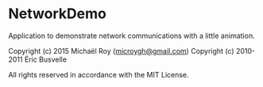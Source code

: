 # NetworkDemo

Application to demonstrate network communications with a little animation.


Copyright (c) 2015 Michaël Roy (microygh@gmail.com)
Copyright (c) 2010-2011 Éric Busvelle

All rights reserved in accordance with the MIT License.
